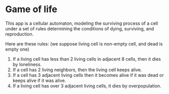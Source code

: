 # Game of life

This app is a cellular automaton, modeling the surviving process of a cell under a set of rules determining the conditions of dying, surviving, and reproduction.

Here are these rules: (we suppose living cell is non-empty cell, and dead is empty one)
1. If a living cell has less than 2 living cells in adjacent 8 cells, then it dies by loneliness.
2. If a cell has 2 living neighbors, then the living cell keeps alive.
3. If a cell has 3 adjacent living cells then it becomes alive if it was dead or keeps alive if it was alive.
4. If a living cell has over 3 adjacent living cells, it dies by overpopulation.
